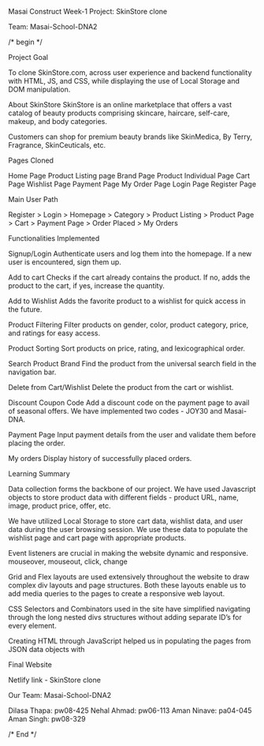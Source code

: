 Masai Construct Week-1 Project: SkinStore clone 

Team: Masai-School-DNA2 

/*  begin  */ 

Project Goal

To clone SkinStore.com, across user experience and backend functionality with HTML, JS, and CSS, while displaying the use of Local Storage and DOM manipulation.

About SkinStore 
SkinStore is an online marketplace that offers a vast catalog of beauty products comprising skincare, haircare, self-care, makeup, and body categories.

Customers can shop for premium beauty brands like SkinMedica, By Terry, Fragrance, SkinCeuticals, etc.

Pages Cloned

Home Page
Product Listing page 
Brand Page 
Product Individual Page
Cart Page
Wishlist Page
Payment Page 
My Order Page 
Login Page
Register Page

Main User Path

Register > Login > Homepage > Category > Product Listing  > Product Page > Cart > Payment Page > Order Placed > My Orders

Functionalities Implemented

Signup/Login 
Authenticate users and log them into the homepage. If a new user is encountered, sign them up. 

Add to cart 
Checks if the cart already contains the product. If no, adds the product to the cart, if yes, increase the quantity.

Add to Wishlist 
Adds the favorite product to a wishlist for quick access in the future.

Product Filtering 
Filter products on gender, color, product category, price, and ratings for easy access.

Product Sorting 
Sort products on price, rating, and lexicographical order.

Search Product Brand 
Find the product from the universal search field in the navigation bar.

Delete from Cart/Wishlist 
Delete the product from the cart or wishlist.

Discount Coupon Code
Add a discount code on the payment page to avail of seasonal offers. We have implemented two codes - JOY30 and Masai-DNA.

Payment Page
Input payment details from the user and validate them before placing the order.

My orders 
Display history of successfully placed orders.

Learning Summary 

Data collection forms the backbone of our project. We have used Javascript objects to store product data with different fields - product URL, name, image, product price, offer, etc. 

We have utilized Local Storage to store cart data, wishlist data, and user data during the user browsing session. We use these data to populate the wishlist page and cart page with appropriate products. 

Event listeners are crucial in making the website dynamic and responsive. mouseover, mouseout, click, change  

Grid and Flex layouts are used extensively throughout the website to draw complex div layouts and page structures. Both these layouts enable us to add media queries to the pages to create a responsive web layout.  

CSS Selectors and Combinators used in the site have simplified navigating through the long nested divs structures without adding separate ID’s for every element.    

Creating HTML through JavaScript helped us in populating the pages from JSON data objects with 


Final Website 

Netlify link - SkinStore clone
 
Our Team: Masai-School-DNA2  

Dilasa Thapa: pw08-425
Nehal Ahmad: pw06-113
Aman Ninave: pa04-045
Aman Singh: pw08-329


/*   End   */



